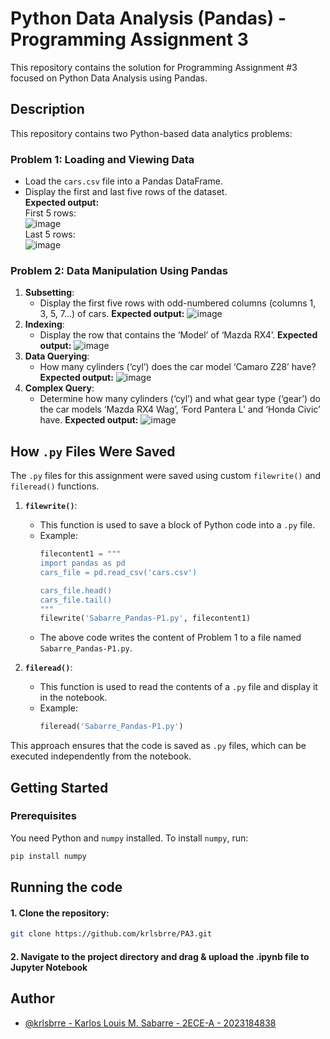 # Python Data Analysis (Pandas) - Programming Assignment 3
This repository contains the solution for Programming Assignment #3 focused on Python Data Analysis using Pandas.

## Description
This repository contains two Python-based data analytics problems:

### Problem 1: Loading and Viewing Data
- Load the `cars.csv` file into a Pandas DataFrame.
- Display the first and last five rows of the dataset.<br />
**Expected output:** <br />
   First 5 rows: <br />![image](https://github.com/user-attachments/assets/3ba77655-085b-44a8-91f6-7050515b92b7)<br />
   Last 5 rows: <br />![image](https://github.com/user-attachments/assets/87b66da9-ee50-4077-b11c-c908c66587f5)

### Problem 2: Data Manipulation Using Pandas
1. **Subsetting**:  
   - Display the first five rows with odd-numbered columns (columns 1, 3, 5, 7…) of cars.
   **Expected output:**
      ![image](https://github.com/user-attachments/assets/da480e12-9d9e-4f74-8a5a-5a817ce893ee)
2. **Indexing**:
   - Display the row that contains the ‘Model’ of ‘Mazda RX4’.
   **Expected output:**
      ![image](https://github.com/user-attachments/assets/de2e0485-65cd-43d7-9d07-d73ce580b296)
3. **Data Querying**:
   - How many cylinders (‘cyl’) does the car model ‘Camaro Z28’ have?
   **Expected output:**
      ![image](https://github.com/user-attachments/assets/fe8da4ec-a4b3-47cf-b308-9b38107bcede)
4. **Complex Query**:
   - Determine how many cylinders (‘cyl’) and what gear type (‘gear’) do the car models ‘Mazda RX4 Wag’, ‘Ford Pantera L’ and ‘Honda Civic’ have.
   **Expected output:**
      ![image](https://github.com/user-attachments/assets/ca6e6e03-a060-4ad5-90bc-23f3f8449faf)


## How `.py` Files Were Saved

The `.py` files for this assignment were saved using custom `filewrite()` and `fileread()` functions.

1. **`filewrite()`**:
   - This function is used to save a block of Python code into a `.py` file.
   - Example:
     ```python
     filecontent1 = """
     import pandas as pd
     cars_file = pd.read_csv('cars.csv')

     cars_file.head()
     cars_file.tail()
     """
     filewrite('Sabarre_Pandas-P1.py', filecontent1)
     ```
   - The above code writes the content of Problem 1 to a file named `Sabarre_Pandas-P1.py`.

2. **`fileread()`**:
   - This function is used to read the contents of a `.py` file and display it in the notebook.
   - Example:
     ```python
     fileread('Sabarre_Pandas-P1.py')
     ```

This approach ensures that the code is saved as `.py` files, which can be executed independently from the notebook.

## Getting Started

### Prerequisites
You need Python and `numpy` installed. To install `numpy`, run:

```bash
pip install numpy
```

## Running the code

#### 1. Clone the repository:
```bash
git clone https://github.com/krlsbrre/PA3.git
```
#### 2. Navigate to the project directory and drag & upload the .ipynb file to Jupyter Notebook


## Author

- [@krlsbrre - Karlos Louis M. Sabarre - 2ECE-A - 2023184838](https://www.github.com/krlsbrre)

